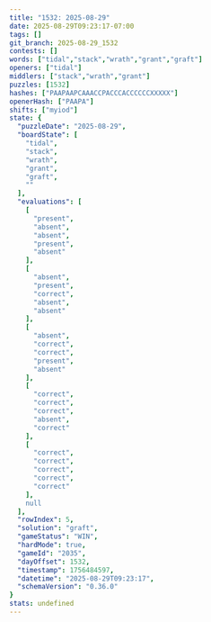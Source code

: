 ```yaml
---
title: "1532: 2025-08-29"
date: 2025-08-29T09:23:17-07:00
tags: []
git_branch: 2025-08-29_1532
contests: []
words: ["tidal","stack","wrath","grant","graft"]
openers: ["tidal"]
middlers: ["stack","wrath","grant"]
puzzles: [1532]
hashes: ["PAAPAAPCAAACCPACCCACCCCCCXXXXX"]
openerHash: ["PAAPA"]
shifts: ["myiod"]
state: {
  "puzzleDate": "2025-08-29",
  "boardState": [
    "tidal",
    "stack",
    "wrath",
    "grant",
    "graft",
    ""
  ],
  "evaluations": [
    [
      "present",
      "absent",
      "absent",
      "present",
      "absent"
    ],
    [
      "absent",
      "present",
      "correct",
      "absent",
      "absent"
    ],
    [
      "absent",
      "correct",
      "correct",
      "present",
      "absent"
    ],
    [
      "correct",
      "correct",
      "correct",
      "absent",
      "correct"
    ],
    [
      "correct",
      "correct",
      "correct",
      "correct",
      "correct"
    ],
    null
  ],
  "rowIndex": 5,
  "solution": "graft",
  "gameStatus": "WIN",
  "hardMode": true,
  "gameId": "2035",
  "dayOffset": 1532,
  "timestamp": 1756484597,
  "datetime": "2025-08-29T09:23:17",
  "schemaVersion": "0.36.0"
}
stats: undefined
---
```

<!-- more -->
